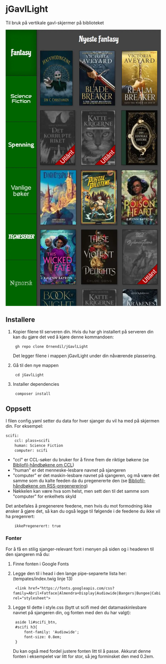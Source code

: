 # jGavlLight

Til bruk på vertikale gavl-skjermer på biblioteket

![Screenshot](https://github.com/Ornendil/jGavlLight/blob/master/img/screenshot.webp)

## Installere

1. Kopier filene til serveren din. Hvis du har gh installert på serveren din kan du gjøre det ved å kjøre denne kommandoen:

        gh repo clone Ornendil/jGavlLight

    Det legger filene i mappen jGavlLight under din nåværende plassering.

2. Gå til den nye mappen

        cd jGavlLight

3. Installer dependencies

        composer install

## Oppsett

I filen config.yaml setter du data for hver sjanger du vil ha med på skjermen din. For eksempel:

    scifi:
        ccl: plass=scifi
        human: Science Fiction
        computer: scifi

* "ccl" er CCL-søker du bruker for å finne frem de riktige bøkene (se [Bibliofil-håndbøkene om CCL](https://dok.bibsyst.no/web/m2/m2-int-sok.html#m2-ccl))
* "human" er det menneske-lesbare navnet på sjangeren
* "computer" er det maskin-lesbare navnet på sjangeren, og må være det samme som du kalte feeden da du pregenererte den (se [Bibliofil-håndbøkene om RSS-pregenerering](https://dok.bibsyst.no/web/tkstat/rss.html))
* Nøkkelen kan være hva som helst, men sett den til det samme som "computer" for enkelhets skyld

Det anbefales å pregenerere feedene, men hvis du mot formodning ikke ønsker å gjøre det, så kan du også legge til følgende i de feedene du ikke vil ha pregenrert:

        ikkePregenerert: true

### Fonter

For å få en stilig sjanger-relevant font i menyen på siden og i headeren til den sjangeren må du:

1. Finne fonten i Google Fonts

3. Legge den til i head i den lange pipe-separerte lista her: (tempates/index.twig linje 13)

        <link href="https://fonts.googleapis.com/css?family=Abril+Fatface|Almendra+Display|Audiowide|Bangers|Bungee|Cabin+Sketch|Chicle|Codystar|Germania+One|Milonga|Open+Sans+Condensed:300|Patua+One|Poiret+One|Staatliches|Srisakdi" rel="stylesheet">

2. Legge til dette i style.css (bytt ut scifi med det datamaskinlesbare navnet på sjangeren din, og fonten med den du har valgt):

        aside li#scifi_btn,
        #scifi h3{
            font-family: 'Audiowide';
            font-size: 0.8em;
        }
    Du kan også med fordel justere fonten litt til å passe. Akkurat denne fonten i eksempelet var litt for stor, så jeg forminsket den med 0.2em.